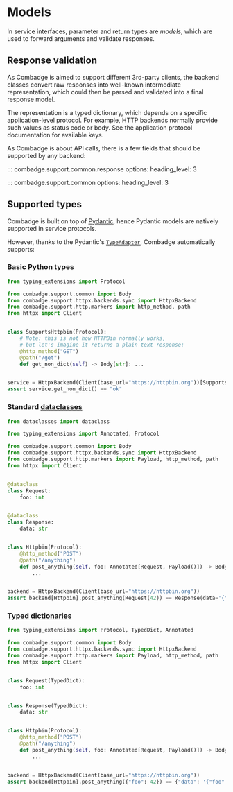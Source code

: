 # Models

In service interfaces, parameter and return types are _models_, which are used to forward arguments and validate responses.

## Response validation

As Combadge is aimed to support different 3rd-party clients, the backend classes convert raw responses into well-known intermediate representation, which could then be parsed and validated into a final response model.

The representation is a typed dictionary, which depends on a specific application-level protocol. For example, HTTP backends normally provide such values as status code or body. See the application protocol documentation for available keys.

As Combadge is about API calls, there is a few fields that should be supported by any backend:

::: combadge.support.common.response
    options:
      heading_level: 3

::: combadge.support.common
    options:
      heading_level: 3

## Supported types

Combadge is built on top of [Pydantic](https://docs.pydantic.dev/), hence Pydantic models are natively supported in service protocols.

However, thanks to the Pydantic's [`TypeAdapter`](https://docs.pydantic.dev/latest/api/type_adapter/), Combadge automatically supports:

### Basic Python types

```python title="non_dict.py"
from typing_extensions import Protocol

from combadge.support.common import Body
from combadge.support.httpx.backends.sync import HttpxBackend
from combadge.support.http.markers import http_method, path
from httpx import Client


class SupportsHttpbin(Protocol):
    # Note: this is not how HTTPBin normally works,
    # but let's imagine it returns a plain text response:
    @http_method("GET")
    @path("/get")
    def get_non_dict(self) -> Body[str]: ...


service = HttpxBackend(Client(base_url="https://httpbin.org"))[SupportsHttpbin]
assert service.get_non_dict() == "ok"
```

### Standard [dataclasses](https://docs.python.org/3/library/dataclasses.html)

```python title="dataclasses.py" hl_lines="11-13 16-18 24 29"
from dataclasses import dataclass

from typing_extensions import Annotated, Protocol

from combadge.support.common import Body
from combadge.support.httpx.backends.sync import HttpxBackend
from combadge.support.http.markers import Payload, http_method, path
from httpx import Client


@dataclass
class Request:
    foo: int


@dataclass
class Response:
    data: str


class Httpbin(Protocol):
    @http_method("POST")
    @path("/anything")
    def post_anything(self, foo: Annotated[Request, Payload()]) -> Body[Response]:
        ...


backend = HttpxBackend(Client(base_url="https://httpbin.org"))
assert backend[Httpbin].post_anything(Request(42)) == Response(data='{"foo": 42}')
```

### [Typed dictionaries](https://docs.python.org/3/library/typing.html#typing.TypedDict)

```python title="typed_dict.py" hl_lines="9-10 13-14 20 25"
from typing_extensions import Protocol, TypedDict, Annotated

from combadge.support.common import Body
from combadge.support.httpx.backends.sync import HttpxBackend
from combadge.support.http.markers import Payload, http_method, path
from httpx import Client


class Request(TypedDict):
    foo: int


class Response(TypedDict):
    data: str


class Httpbin(Protocol):
    @http_method("POST")
    @path("/anything")
    def post_anything(self, foo: Annotated[Request, Payload()]) -> Body[Response]:
        ...


backend = HttpxBackend(Client(base_url="https://httpbin.org"))
assert backend[Httpbin].post_anything({"foo": 42}) == {"data": '{"foo": 42}'}
```
